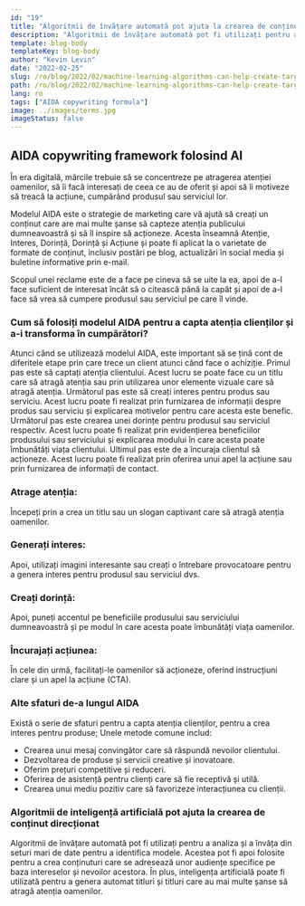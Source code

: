 ```yaml
---
id: "19"
title: "Algoritmii de învățare automată pot ajuta la crearea de conținut direcționat"
description: "Algoritmii de învățare automată pot fi utilizați pentru a analiza și a învăța din seturi mari de date pentru a identifica modele. Acestea pot fi apoi folosite pentru a crea conținuturi care se adresează unor audiențe specifice pe baza intereselor acestora. Prin utilizarea învățării automate, întreprinderile pot crea conținut mai relevant pentru clienții lor și care va contribui la creșterea vânzărilor."
template: blog-body
templateKey: blog-body
author: "Kevin Levin"
date: "2022-02-25"
slug: /ro/blog/2022/02/machine-learning-algorithms-can-help-create-targeted-content
path: /ro/blog/2022/02/machine-learning-algorithms-can-help-create-targeted-content
lang: ro
tags: ["AIDA copywriting formula"]
image: ../images/terms.jpg
imageStatus: false
---
```


## AIDA copywriting framework folosind AI

În era digitală, mărcile trebuie să se concentreze pe atragerea atenției oamenilor, să îi facă interesați de ceea ce au de oferit și apoi să îi motiveze să treacă la acțiune, cumpărând produsul sau serviciul lor.

Modelul AIDA este o strategie de marketing care vă ajută să creați un conținut care are mai multe șanse să capteze atenția publicului dumneavoastră și să îl inspire să acționeze. Acesta înseamnă Atenție, Interes, Dorință, Dorință și Acțiune și poate fi aplicat la o varietate de formate de conținut, inclusiv postări pe blog, actualizări în social media și buletine informative prin e-mail.

Scopul unei reclame este de a face pe cineva să se uite la ea, apoi de a-l face suficient de interesat încât să o citească până la capăt și apoi de a-l face să vrea să cumpere produsul sau serviciul pe care îl vinde.

### Cum să folosiți modelul AIDA pentru a capta atenția clienților și a-i transforma în cumpărători?

Atunci când se utilizează modelul AIDA, este important să se țină cont de diferitele etape prin care trece un client atunci când face o achiziție. Primul pas este să captați atenția clientului. Acest lucru se poate face cu un titlu care să atragă atenția sau prin utilizarea unor elemente vizuale care să atragă atenția. Următorul pas este să creați interes pentru produs sau serviciu. Acest lucru poate fi realizat prin furnizarea de informații despre produs sau serviciu și explicarea motivelor pentru care acesta este benefic. Următorul pas este crearea unei dorințe pentru produsul sau serviciul respectiv. Acest lucru poate fi realizat prin evidențierea beneficiilor produsului sau serviciului și explicarea modului în care acesta poate îmbunătăți viața clientului. Ultimul pas este de a încuraja clientul să acționeze. Acest lucru poate fi realizat prin oferirea unui apel la acțiune sau prin furnizarea de informații de contact.

### Atrage atenția:

Începeți prin a crea un titlu sau un slogan captivant care să atragă atenția oamenilor.

### Generați interes:

Apoi, utilizați imagini interesante sau creați o întrebare provocatoare pentru a genera interes pentru produsul sau serviciul dvs.

### Creați dorință:

Apoi, puneți accentul pe beneficiile produsului sau serviciului dumneavoastră și pe modul în care acesta poate îmbunătăți viața oamenilor.

### Încurajați acțiunea:

În cele din urmă, facilitați-le oamenilor să acționeze, oferind instrucțiuni clare și un apel la acțiune (CTA).

### Alte sfaturi de-a lungul AIDA

Există o serie de sfaturi pentru a capta atenția clienților, pentru a crea interes pentru produse; Unele metode comune includ:

- Crearea unui mesaj convingător care să răspundă nevoilor clientului.
- Dezvoltarea de produse și servicii creative și inovatoare.
- Oferim prețuri competitive și reduceri.
- Oferirea de asistență pentru clienți care să fie receptivă și utilă.
- Crearea unui mediu pozitiv care să favorizeze interacțiunea cu clienții.

### Algoritmii de inteligență artificială pot ajuta la crearea de conținut direcționat

Algoritmii de învățare automată pot fi utilizați pentru a analiza și a învăța din seturi mari de date pentru a identifica modele. Acestea pot fi apoi folosite pentru a crea conținuturi care se adresează unor audiențe specifice pe baza intereselor și nevoilor acestora. În plus, inteligența artificială poate fi utilizată pentru a genera automat titluri și titluri care au mai multe șanse să atragă atenția oamenilor.
